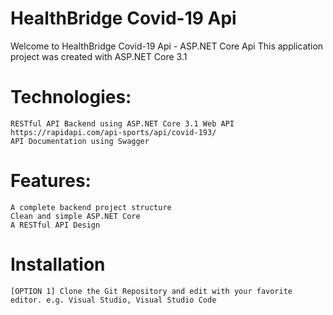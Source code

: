 # HealthBridge Covid-19 Api

Welcome to HealthBridge Covid-19 Api - ASP.NET Core Api
This application project was created with ASP.NET Core 3.1 

# Technologies:
    RESTful API Backend using ASP.NET Core 3.1 Web API
    https://rapidapi.com/api-sports/api/covid-193/
    API Documentation using Swagger
# Features:
    A complete backend project structure
    Clean and simple ASP.NET Core
    A RESTful API Design
# Installation
    [OPTION 1] Clone the Git Repository and edit with your favorite editor. e.g. Visual Studio, Visual Studio Code
